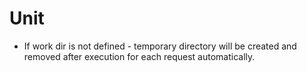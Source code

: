 # Unit

* If work dir is not defined - temporary directory will be created and removed after execution for each request automatically.